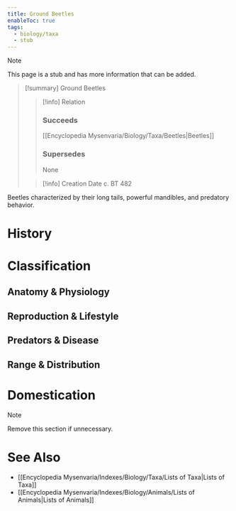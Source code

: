 ```yaml
---
title: Ground Beetles
enableToc: true
tags:
  - biology/taxa
  - stub
---
```


> [!note]
> This page is a stub and has more information that can be added.

> [!summary] Ground Beetles
> > [!info] Relation
> > ### Succeeds
> > [[Encyclopedia Mysenvaria/Biology/Taxa/Beetles|Beetles]]
> > ### Supersedes
> > None
>
> > [!info] Creation Date
> > c. BT 482

Beetles characterized by their long tails, powerful mandibles, and predatory behavior.
# History

# Classification
## Anatomy & Physiology

## Reproduction & Lifestyle

## Predators & Disease

## Range & Distribution

# Domestication

> [!note]
> Remove this section if unnecessary.
# See Also
- [[Encyclopedia Mysenvaria/Indexes/Biology/Taxa/Lists of Taxa|Lists of Taxa]]
- [[Encyclopedia Mysenvaria/Indexes/Biology/Animals/Lists of Animals|Lists of Animals]]